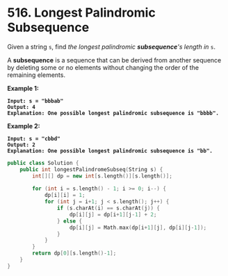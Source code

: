 # 516. Longest Palindromic Subsequence

Given a string `s`, find _the longest palindromic **subsequence**'s length in_ `s`.

A **subsequence** is a sequence that can be derived from another sequence by deleting some or no elements without changing the order of the remaining elements.

&#x20;

**Example 1:**

<pre><code><strong>Input: s = "bbbab"
</strong><strong>Output: 4
</strong><strong>Explanation: One possible longest palindromic subsequence is "bbbb".
</strong></code></pre>

**Example 2:**

<pre><code><strong>Input: s = "cbbd"
</strong><strong>Output: 2
</strong><strong>Explanation: One possible longest palindromic subsequence is "bb".
</strong></code></pre>

```cpp
public class Solution {
    public int longestPalindromeSubseq(String s) {
        int[][] dp = new int[s.length()][s.length()];
        
        for (int i = s.length() - 1; i >= 0; i--) {
            dp[i][i] = 1;
            for (int j = i+1; j < s.length(); j++) {
                if (s.charAt(i) == s.charAt(j)) {
                    dp[i][j] = dp[i+1][j-1] + 2;
                } else {
                    dp[i][j] = Math.max(dp[i+1][j], dp[i][j-1]);
                }
            }
        }
        return dp[0][s.length()-1];
    }
}
```
